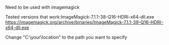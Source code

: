 Need to be used with imagemagick

Tested versions that work:ImageMagick-7.1.1-38-Q16-HDRI-x64-dll.exe
https://imagemagick.org/archive/binaries/ImageMagick-7.1.1-39-Q16-HDRI-x64-dll.exe

Change "C:\your\location" to the path you want to specify
